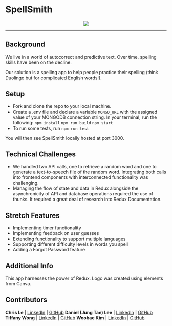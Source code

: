 # SpellSmith

<div align="center">
    <img src="https://i.imgur.com/drZFBvo.png">
</div>
<hr>

## Background

We live in a world of autocorrect and predictive text. Over time, spelling skills have been on the decline.

Our solution is a spelling app to help people practice their spelling (think Duolingo but for complicated English words!).

## Setup

- Fork and clone the repo to your local machine.
- Create a .env file and declare a variable `MONGO_URL` with the assigned value of your MONGODB connection string.
  In your terminal, run the following:
  `npm install`
  `npm run build`
  `npm start`
- To run some tests, run `npm run test`

You will then see SpellSmith locally hosted at port 3000.

## Technical Challenges

- We handled two API calls, one to retrieve a random word and one to generate a text-to-speech file of the random word. Integrating both calls into frontend components with interconnected functionality was challenging.
- Managing the flow of state and data in Redux alongside the asynchronicity of API and database operations required the use of thunks. It required a great deal of research into Redux Documentation.

## Stretch Features

- Implementing timer functionality
- Implementing feedback on user guesses
- Extending functionality to support multiple languages
- Supporting different difficulty levels in words you spell
- Adding a Forgot Password feature

## Additional Info

This app harnesses the power of Redux. Logo was created using elements from Canva.

## Contributors

**Chris Le** | [LinkedIn](https://www.linkedin.com/in/chrisle96/) | [GitHub](https://github.com/dragblas)
**Daniel (Jung Tae) Lee** | [LinkedIn](https://www.linkedin.com/in/jungtaelee/) | [GitHub](https://github.com/jungtaelee0128)
**Tiffany Wong** | [LinkedIn](https://www.linkedin.com/in/tiffanywong149/) | [GitHub](https://github.com/twong-cs)
**Woobae Kim** | [LinkedIn](https://www.linkedin.com/in/woobaekim/) | [GitHub](https://github.com/woobaekim)
